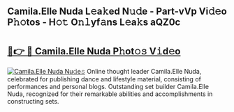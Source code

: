 ## Camila.Elle Nuda L𝚎a𝚔ed N𝚞𝚍e - Part-vVp Vi𝚍𝚎o P𝚑𝚘tos - H𝚘𝚝 O𝚗𝚕yf𝚊ns L𝚎a𝚔s aQZ0c

# <h2><a href="http://kf73vv.oniu.top/?m=Camila.Elle+Nuda">🔗👉 🔴 Camila.Elle Nuda P𝚑ot𝚘𝚜 V𝚒d𝚎o</a></h2>

[![Camila.Elle Nuda Nu𝚍e𝚜](https://i.imgur.com/0qMVB7G.gif)](http://kf73vv.oniu.top/?m=Camila.Elle+Nuda)
Online thought leader Camila.Elle Nuda, celebrated for publishing dance and lifestyle material, consisting of performances and personal blogs. Outstanding set builder Camila.Elle Nuda, recognized for their remarkable abilities and accomplishments in constructing sets.  
